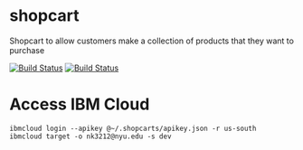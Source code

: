 # shopcart
Shopcart to allow customers make a collection of products that they want to purchase


[![Build Status](https://github.com/shopcarts-nyu/shopcart/workflows/TDD%20Tests/badge.svg)](https://github.com/shopcarts-nyu/shopcart/actions)
[![Build Status](https://github.com/shopcarts-nyu/shopcart/workflows/BDD%20Tests/badge.svg)](https://github.com/shopcarts-nyu/shopcart/actions)
# Access IBM Cloud 
```
ibmcloud login --apikey @~/.shopcarts/apikey.json -r us-south
ibmcloud target -o nk3212@nyu.edu -s dev
```
